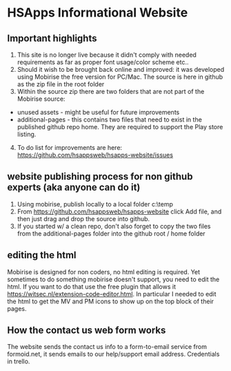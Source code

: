 # HSApps Informational Website

## Important highlights
1. This site is no longer live because it didn't comply with needed requirements as far as proper font usage/color scheme etc..
2. Should it wish to be brought back online and improved:  it was developed using Mobirise the free version for PC/Mac.   The source is here in github as the zip file in the root folder
3. Within the source zip there are two folders that are not part of the Mobirise source:
- unused assets - might be useful for future improvements
- additional-pages - this contains two files that need to exist in the published github repo home.  They are required to support the Play store listing.
4. To do list for improvements are here:  https://github.com/hsappsweb/hsapps-website/issues  

## website publishing process for non github experts (aka anyone can do it)
1. Using mobirise, publish locally to a local folder c:\temp
2. From https://github.com/hsappsweb/hsapps-website click Add file, and then just drag and drop the source into github.
3. If you started w/ a clean repo, don't also forget to copy the two files from the additional-pages folder into the github root / home folder

## editing the html
Mobirise is designed for non coders, no html editing is required.  Yet sometimes to do something mobirise doesn't support, you need to edit the html.  If you want to do that use the free plugin that allows it https://witsec.nl/extension-code-editor.html.  In particular I needed to edit the html to get the MV and PM icons to show up on the top block of their pages.
 
 ## How the contact us web form works
The website sends the contact us info to a form-to-email service from formoid.net, it sends emails to our help/support email address.  Credentials in trello.
